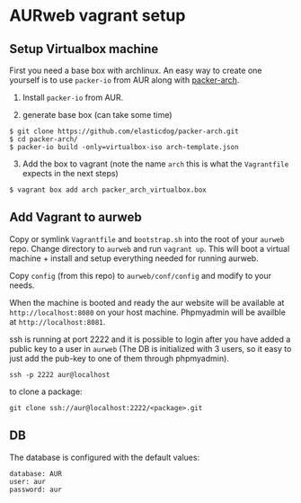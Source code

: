 # AURweb vagrant setup

## Setup Virtualbox machine

First you need a base box with archlinux. An easy way to create one yourself is
to use `packer-io` from AUR along with
[packer-arch](https://github.com/elasticdog/packer-arch).

1. Install `packer-io` from AUR.

2. generate base box (can take some time)

  ```
  $ git clone https://github.com/elasticdog/packer-arch.git
  $ cd packer-arch/
  $ packer-io build -only=virtualbox-iso arch-template.json
  ```

3. Add the box to vagrant (note the name `arch` this is what the `Vagrantfile`
expects in the next steps)

  ```
  $ vagrant box add arch packer_arch_virtualbox.box
  ```

## Add Vagrant to aurweb

Copy or symlink `Vagrantfile` and `bootstrap.sh` into the root of your `aurweb`
repo. Change directory to `aurweb` and run `vagrant up`. This will boot a
virtual machine + install and setup everything needed for running aurweb.

Copy `config` (from this repo) to `aurweb/conf/config` and modify to your needs.

When the machine is booted and ready the aur website will be available at
`http://localhost:8080` on your host machine. Phpmyadmin will be availble at
`http://localhost:8081`.

ssh is running at port 2222 and it is possible to login after you have added a
public key to a user in `aurweb` (The DB is initialized with 3 users, so it
easy to just add the pub-key to one of them through phpmyadmin).

`ssh -p 2222 aur@localhost`

to clone a package:

`git clone ssh://aur@localhost:2222/<package>.git`

## DB

The database is configured with the default values:

```
database: AUR
user: aur
password: aur
```
